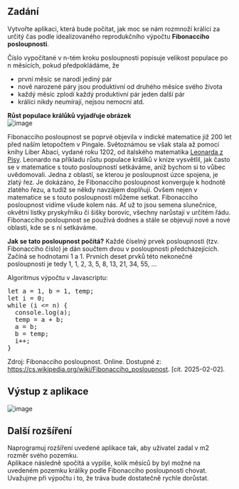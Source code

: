 ## Zadání  
Vytvořte aplikaci, která bude počítat, jak moc se nám rozmnoží králíci za určitý čas podle idealizovaného reprodukčního výpočtu **Fibonacciho posloupnosti**.

Číslo vypočítané v n-tém kroku posloupnosti popisuje velikost populace po n měsících, pokud předpokládáme, že
- první měsíc se narodí jediný pár
- nově narozené páry jsou produktivní od druhého měsíce svého života
- každý měsíc zplodí každý produktivní pár jeden další pár
- králíci nikdy neumírají, nejsou nemocní atd.

**Růst populace králůků vyjadřuje obrázek**  
![image](https://github.com/user-attachments/assets/b1897fbe-48d7-401a-9534-c4f650293f5a)

Fibonacciho posloupnost se poprvé objevila v indické matematice již 200 let před naším letopočtem v Pingale. Světoznámou se však stala až pomocí knihy Liber Abaci, vydané roku 1202, od italského matematika <a href="https://cs.wikipedia.org/wiki/Leonardo_Fibonacci">Leonarda z Pisy</a>. Leonardo na příkladu růstu populace králíků v knize vysvětlil, jak často se v matematice s touto posloupností setkáváme, aniž bychom si to vůbec uvědomovali. Jedna z oblastí, se kterou je posloupnost úzce spojena, je zlatý řez. Je dokázáno, že Fibonacciho posloupnost konverguje k hodnotě zlatého řezu, a tudíž se někdy navzájem doplňují. Ovšem nejen v matematice se s touto posloupností můžeme setkat. Fibonacciho posloupnost vidíme všude kolem nás. Ať už to jsou semena slunečnice, okvětní lístky pryskyřníku či šišky borovic, všechny narůstají v určitém řádu. Fibonacciho posloupnost se používá dodnes a stále se objevují nové a nové oblasti, kde se s ní setkáváme.

**Jak se tato posloupnost počítá?**
Každé číselný prvek posloupnosti (tzv. Fibonacciho číslo) je dán součtem dvou v posloupnosti předcházejících. Začíná se hodnotami 1 a 1.
Prvních deset prvků této nekonečné posloupnosti je tedy 1, 1, 2, 3, 5, 8, 13, 21, 34, 55, …

Algoritmus výpočtu v Javascriptu:
<pre>let a = 1, b = 1, temp;
let i = 0;
while (i <= n) {
  console.log(a);
  temp = a + b;
  a = b;
  b = temp;
  i++;
}</pre>

Zdroj: Fibonacciho posloupnost. Online. Dostupné z: https://cs.wikipedia.org/wiki/Fibonacciho_posloupnost. [cit. 2025-02-02].

## Výstup z aplikace
![image](https://github.com/user-attachments/assets/f5372b97-16fe-40b8-b0aa-9766b154a184)

## Další rozšíření
Naprogramuj rozšíření uvedené aplikace tak, aby uživatel zadal v m2 rozměr svého pozemku.  
Aplikace následně spočítá a vypíše, kolik měsíců by byl možné na uvedeném pozemku králíky podle Fibonacciho posloupnosti chovat. 
Uvažujme při výpočtu i to, že tráva bude dostatečně rychle dorůstat.
